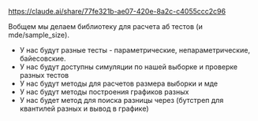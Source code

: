 https://claude.ai/share/77fe321b-ae07-420e-8a2c-c4055ccc2c96

Вобщем мы делаем библиотеку для расчета аб тестов (и mde/sample_size). 
* У нас будут разные тесты - параметрические, непараметрические, байесовские.
* У нас будут доступны симуляции по нашей выборке и проверке разных тестов
* У нас будут методы для расчетов размера выборки и мде
* У нас будут методы построения графиков разных
* У нас будет метод для поиска разницы через (бутстреп для квантилей разных и вывод в графике)